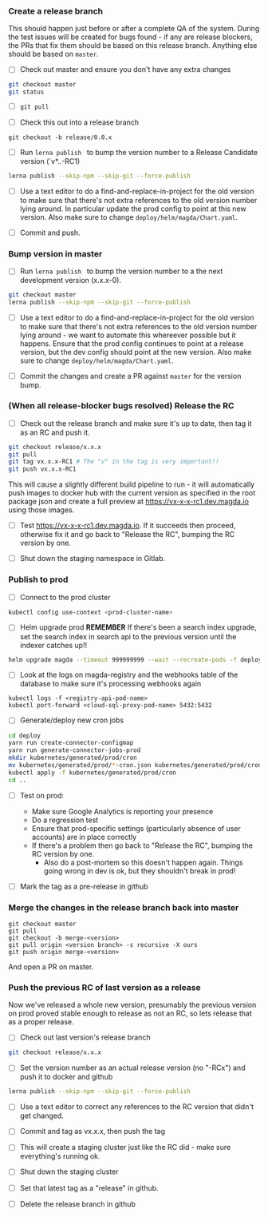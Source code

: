 ### Create a release branch

This should happen just before or after a complete QA of the system. During the test issues will be created for bugs found - if any are release blockers, the PRs that fix them should be based on this release branch. Anything else should be based on `master`.

-   [ ] Check out master and ensure you don't have any extra changes

```bash
git checkout master
git status
```

-   [ ] `git pull`

-   [ ] Check this out into a release branch

```
git checkout -b release/0.0.x
```

*   [ ] Run `lerna publish ` to bump the version number to a Release Candidate version (`v*.*.*-RC1)

```bash
lerna publish --skip-npm --skip-git --force-publish
```

*   [ ] Use a text editor to do a find-and-replace-in-project for the old version to make sure that there's not extra references to the old version number lying around. In particular update the prod config to point at this new version. Also make sure to change `deploy/helm/magda/Chart.yaml`.

*   [ ] Commit and push.

### Bump version in master
*   [ ] Run `lerna publish ` to bump the version number to a the next development version (x.x.x-0).

```bash
git checkout master
lerna publish --skip-npm --skip-git --force-publish
```

*   [ ] Use a text editor to do a find-and-replace-in-project for the old version to make sure that there's not extra references to the old version number lying around - we want to automate this whereever possible but it happens. Ensure that the prod config continues to point at a release version, but the dev config should point at the new version. Also make sure to change `deploy/helm/magda/Chart.yaml`.

*   [ ] Commit the changes and create a PR against `master` for the version bump.

### (When all release-blocker bugs resolved) Release the RC

*   [ ] Check out the release branch and make sure it's up to date, then tag it as an RC and push it.

```bash
git checkout release/x.x.x
git pull
git tag vx.x.x-RC1 # The "v" in the tag is very important!!
git push vx.x.x-RC1
```

This will cause a slightly different build pipeline to run - it will automatically push images to docker hub with the current version as specified in the root package json and create a full preview at https://vx-x-x-rc1.dev.magda.io using those images.
    
*   [ ] Test https://vx-x-x-rc1.dev.magda.io. If it succeeds then proceed, otherwise fix it and go back to "Release the RC", bumping the RC version by one.

*   [ ] Shut down the staging namespace in Gitlab.

### Publish to prod

-   [ ] Connect to the prod cluster

```bash
kubectl config use-context <prod-cluster-name>
```

*   [ ] Helm upgrade prod
**REMEMBER** If there's been a search index upgrade, set the search index in search api to the previous version until the indexer catches up!!
```bash
helm upgrade magda --timeout 999999999 --wait --recreate-pods -f deploy/helm/search-data-gov-au.yml deploy/helm/magda
```

-   [ ] Look at the logs on magda-registry and the webhooks table of the database to make sure it's processing webhooks again

```
kubectl logs -f <registry-api-pod-name>
kubectl port-forward <cloud-sql-proxy-pod-name> 5432:5432
```

-   [ ] Generate/deploy new cron jobs

```bash
cd deploy
yarn run create-connector-configmap
yarn run generate-connector-jobs-prod
mkdir kubernetes/generated/prod/cron
mv kubernetes/generated/prod/*-cron.json kubernetes/generated/prod/cron
kubectl apply -f kubernetes/generated/prod/cron
cd ..
```

*   [ ] Test on prod:
    * Make sure Google Analytics is reporting your presence
    * Do a regression test
    * Ensure that prod-specific settings (particularly absence of user accounts) are in place correctly
    * If there's a problem then go back to "Release the RC", bumping the RC version by one.
        * Also do a post-mortem so this doesn't happen again. Things going wrong in dev is ok, but they shouldn't break in prod!

*   [ ] Mark the tag as a pre-release in github

### Merge the changes in the release branch back into master
```
git checkout master
git pull
git checkout -b merge-<version>
git pull origin <version branch> -s recursive -X ours
git push origin merge-<version>
```

And open a PR on master.

### Push the previous RC of last version as a release
Now we've released a whole new version, presumably the previous version on prod proved stable enough to release as not an RC, so lets release that as a proper release.

*   [ ] Check out last version's release branch

```bash
git checkout release/x.x.x
```

*   [ ] Set the version number as an actual release version (no "-RCx") and push it to docker and github

```bash
lerna publish --skip-npm --skip-git --force-publish
```

*   [ ] Use a text editor to correct any references to the RC version that didn't get changed.

*   [ ] Commit and tag as vx.x.x, then push the tag

*   [ ] This will create a staging cluster just like the RC did - make sure everything's running ok.

*   [ ] Shut down the staging cluster

-   [ ] Set that latest tag as a "release" in github.

*   [ ] Delete the release branch in github
